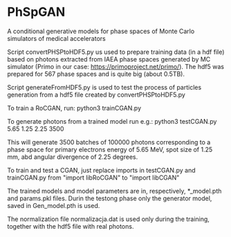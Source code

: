# PhSpGAN
A conditional generative models for phase spaces of Monte Carlo simulators of medical accelerators

Script convertPHSPtoHDF5.py us used to prepare training data (in a hdf file) based on photons extracted from IAEA phase spaces generated by MC simulator (Primo in our case: https://primoproject.net/primo/). The hdf5 was prepared for 567 phase spaces and is quite big (about 0.5TB).

Script generateFromHDF5.py is used to test the process of particles generation from a hdf5 file created by convertPHSPtoHDF5.py

To train a RoCGAN, run:
python3 trainCGAN.py

To generate photons from a trained model run e.g.:
python3  testCGAN.py 5.65  1.25  2.25 3500

This will generate 3500 batches of 100000 photons corresponding to a phase space for primary electrons energy of 5.65 MeV, spot size of 1.25 mm, abd angular divergence of 2.25 degrees.

To train and test a CGAN, just replace imports in testCGAN.py and trainCGAN.py from "import libRoCGAN" to "import libCGAN"

The trained models and model parameters are in, respectively, *_model.pth and params.pkl files. Durin the testong phase only the generator model, saved in Gen_model.pth is used. 

The normalization file normalizacja.dat is used only during the training, together with the hdf5 file with real photons.
